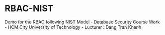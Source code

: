 # RBAC-NIST
Demo for the RBAC following NIST Model - Database Security Course Work - HCM City University of Technology - Lucturer : Dang Tran Khanh

